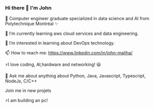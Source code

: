 ### Hi there 👋 I'm John

🔭 Computer engineer graduate specialized in data science and AI from Polytechnique Montréal ✨

🌱 I’m currently learning aws cloud services and data engineering.

👯 I’m interested in learning about DevOps technology.

📫 How to reach me: https://www.linkedin.com/in/john-maliha/

⚡I love coding, AI,hardware and networking! 😃

💬 Ask me about anything about Python, Java, Javascript, Typescript, NodeJs, C/C++

 Join me in new projets
  
⚡I am building an pc!
